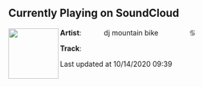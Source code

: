## Currently Playing on SoundCloud

[<img align="left" width="100" src="https://i1.sndcdn.com/artworks-IRRPoiqyOoFxPkpk-cjyFVw-t50x50.jpg">](https://soundcloud.com/djmountainbike/h1ghh0p35)

**Artist**: ⠀⠀⠀⠀dj mountain bike⠀⠀⠀⠀⠀⠀♋ 

**Track**: ⠀⠀⠀⠀

Last updated at 10/14/2020 09:39
